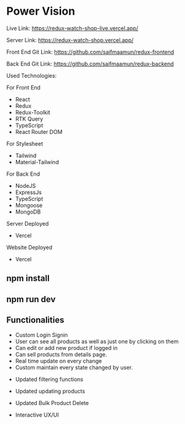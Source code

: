 # Power Vision

Live Link: https://redux-watch-shop-live.vercel.app/

Server Link: https://redux-watch-shop.vercel.app/

Front End Git Link: https://github.com/saifmaamun/redux-frontend

Back End Git Link: https://github.com/saifmaamun/redux-backend

Used Technologies:

For Front End

- React
- Redux
- Redux-Toolkit
- RTK Query
- TypeScript
- React Router DOM

For Stylesheet

- Tailwind
- Material-Tailwind

For Back End

- NodeJS
- ExpressJs
- TypeScript
- Mongoose
- MongoDB

Server Deployed

- Vercel

Website Deployed

- Vercel

## npm install

## npm run dev

## Functionalities

- Custom Login Signin
- User can see all products as well as just one by clicking on them
- Can edit or add new product if logged in
- Can sell products from details page.
- Real time update on every change
- Custom maintain every state changed by user.

* Updated filtering functions

* Updated updating products

* Updated Bulk Product Delete

* Interactive UX/UI
